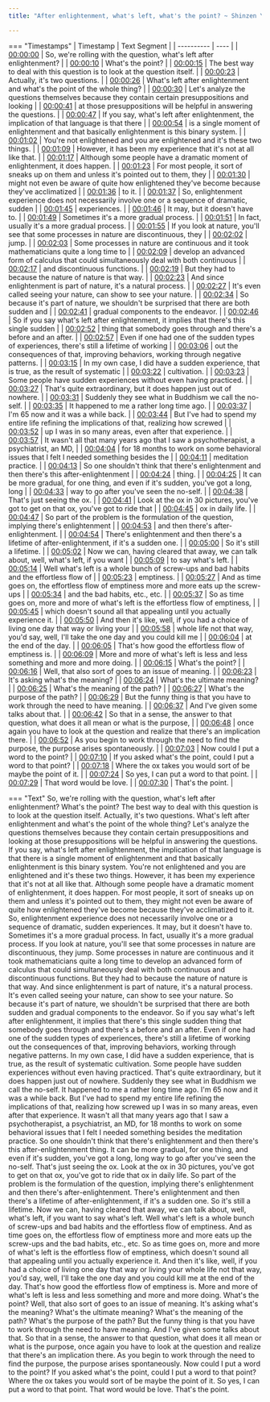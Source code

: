 ```yaml
---
title: "After enlightenment, what's left, what's the point? ~ Shinzen Young"

---
```

=== "Timestamps"
    | Timestamp | Text Segment |
    | ---------- | ----  |
    | [00:00:00](https://www.youtube.com/watch?v=ptkH0uK1uXM&t=0) |  So, we're rolling with the question, what's left after enlightenment? |
    | [00:00:10](https://www.youtube.com/watch?v=ptkH0uK1uXM&t=10) |  What's the point? |
    | [00:00:15](https://www.youtube.com/watch?v=ptkH0uK1uXM&t=15) |  The best way to deal with this question is to look at the question itself. |
    | [00:00:23](https://www.youtube.com/watch?v=ptkH0uK1uXM&t=23) |  Actually, it's two questions. |
    | [00:00:26](https://www.youtube.com/watch?v=ptkH0uK1uXM&t=26) |  What's left after enlightenment and what's the point of the whole thing? |
    | [00:00:30](https://www.youtube.com/watch?v=ptkH0uK1uXM&t=30) |  Let's analyze the questions themselves because they contain certain presuppositions and looking |
    | [00:00:41](https://www.youtube.com/watch?v=ptkH0uK1uXM&t=41) |  at those presuppositions will be helpful in answering the questions. |
    | [00:00:47](https://www.youtube.com/watch?v=ptkH0uK1uXM&t=47) |  If you say, what's left after enlightenment, the implication of that language is that there |
    | [00:00:54](https://www.youtube.com/watch?v=ptkH0uK1uXM&t=54) |  is a single moment of enlightenment and that basically enlightenment is this binary system. |
    | [00:01:02](https://www.youtube.com/watch?v=ptkH0uK1uXM&t=62) |  You're not enlightened and you are enlightened and it's these two things. |
    | [00:01:09](https://www.youtube.com/watch?v=ptkH0uK1uXM&t=69) |  However, it has been my experience that it's not at all like that. |
    | [00:01:17](https://www.youtube.com/watch?v=ptkH0uK1uXM&t=77) |  Although some people have a dramatic moment of enlightenment, it does happen. |
    | [00:01:23](https://www.youtube.com/watch?v=ptkH0uK1uXM&t=83) |  For most people, it sort of sneaks up on them and unless it's pointed out to them, they |
    | [00:01:30](https://www.youtube.com/watch?v=ptkH0uK1uXM&t=90) |  might not even be aware of quite how enlightened they've become because they've acclimatized |
    | [00:01:36](https://www.youtube.com/watch?v=ptkH0uK1uXM&t=96) |  to it. |
    | [00:01:37](https://www.youtube.com/watch?v=ptkH0uK1uXM&t=97) |  So, enlightenment experience does not necessarily involve one or a sequence of dramatic, sudden |
    | [00:01:45](https://www.youtube.com/watch?v=ptkH0uK1uXM&t=105) |  experiences. |
    | [00:01:46](https://www.youtube.com/watch?v=ptkH0uK1uXM&t=106) |  It may, but it doesn't have to. |
    | [00:01:49](https://www.youtube.com/watch?v=ptkH0uK1uXM&t=109) |  Sometimes it's a more gradual process. |
    | [00:01:51](https://www.youtube.com/watch?v=ptkH0uK1uXM&t=111) |  In fact, usually it's a more gradual process. |
    | [00:01:55](https://www.youtube.com/watch?v=ptkH0uK1uXM&t=115) |  If you look at nature, you'll see that some processes in nature are discontinuous, they |
    | [00:02:02](https://www.youtube.com/watch?v=ptkH0uK1uXM&t=122) |  jump. |
    | [00:02:03](https://www.youtube.com/watch?v=ptkH0uK1uXM&t=123) |  Some processes in nature are continuous and it took mathematicians quite a long time to |
    | [00:02:09](https://www.youtube.com/watch?v=ptkH0uK1uXM&t=129) |  develop an advanced form of calculus that could simultaneously deal with both continuous |
    | [00:02:17](https://www.youtube.com/watch?v=ptkH0uK1uXM&t=137) |  and discontinuous functions. |
    | [00:02:19](https://www.youtube.com/watch?v=ptkH0uK1uXM&t=139) |  But they had to because the nature of nature is that way. |
    | [00:02:23](https://www.youtube.com/watch?v=ptkH0uK1uXM&t=143) |  And since enlightenment is part of nature, it's a natural process. |
    | [00:02:27](https://www.youtube.com/watch?v=ptkH0uK1uXM&t=147) |  It's even called seeing your nature, can show to see your nature. |
    | [00:02:34](https://www.youtube.com/watch?v=ptkH0uK1uXM&t=154) |  So because it's part of nature, we shouldn't be surprised that there are both sudden and |
    | [00:02:41](https://www.youtube.com/watch?v=ptkH0uK1uXM&t=161) |  gradual components to the endeavor. |
    | [00:02:46](https://www.youtube.com/watch?v=ptkH0uK1uXM&t=166) |  So if you say what's left after enlightenment, it implies that there's this single sudden |
    | [00:02:52](https://www.youtube.com/watch?v=ptkH0uK1uXM&t=172) |  thing that somebody goes through and there's a before and an after. |
    | [00:02:57](https://www.youtube.com/watch?v=ptkH0uK1uXM&t=177) |  Even if one had one of the sudden types of experiences, there's still a lifetime of working |
    | [00:03:06](https://www.youtube.com/watch?v=ptkH0uK1uXM&t=186) |  out the consequences of that, improving behaviors, working through negative patterns. |
    | [00:03:15](https://www.youtube.com/watch?v=ptkH0uK1uXM&t=195) |  In my own case, I did have a sudden experience, that is true, as the result of systematic |
    | [00:03:22](https://www.youtube.com/watch?v=ptkH0uK1uXM&t=202) |  cultivation. |
    | [00:03:23](https://www.youtube.com/watch?v=ptkH0uK1uXM&t=203) |  Some people have sudden experiences without even having practiced. |
    | [00:03:27](https://www.youtube.com/watch?v=ptkH0uK1uXM&t=207) |  That's quite extraordinary, but it does happen just out of nowhere. |
    | [00:03:31](https://www.youtube.com/watch?v=ptkH0uK1uXM&t=211) |  Suddenly they see what in Buddhism we call the no-self. |
    | [00:03:35](https://www.youtube.com/watch?v=ptkH0uK1uXM&t=215) |  It happened to me a rather long time ago. |
    | [00:03:37](https://www.youtube.com/watch?v=ptkH0uK1uXM&t=217) |  I'm 65 now and it was a while back. |
    | [00:03:44](https://www.youtube.com/watch?v=ptkH0uK1uXM&t=224) |  But I've had to spend my entire life refining the implications of that, realizing how screwed |
    | [00:03:52](https://www.youtube.com/watch?v=ptkH0uK1uXM&t=232) |  up I was in so many areas, even after that experience. |
    | [00:03:57](https://www.youtube.com/watch?v=ptkH0uK1uXM&t=237) |  It wasn't all that many years ago that I saw a psychotherapist, a psychiatrist, an MD, |
    | [00:04:04](https://www.youtube.com/watch?v=ptkH0uK1uXM&t=244) |  for 18 months to work on some behavioral issues that I felt I needed something besides the |
    | [00:04:11](https://www.youtube.com/watch?v=ptkH0uK1uXM&t=251) |  meditation practice. |
    | [00:04:13](https://www.youtube.com/watch?v=ptkH0uK1uXM&t=253) |  So one shouldn't think that there's enlightenment and then there's this after-enlightenment |
    | [00:04:24](https://www.youtube.com/watch?v=ptkH0uK1uXM&t=264) |  thing. |
    | [00:04:25](https://www.youtube.com/watch?v=ptkH0uK1uXM&t=265) |  It can be more gradual, for one thing, and even if it's sudden, you've got a long, long |
    | [00:04:33](https://www.youtube.com/watch?v=ptkH0uK1uXM&t=273) |  way to go after you've seen the no-self. |
    | [00:04:38](https://www.youtube.com/watch?v=ptkH0uK1uXM&t=278) |  That's just seeing the ox. |
    | [00:04:41](https://www.youtube.com/watch?v=ptkH0uK1uXM&t=281) |  Look at the ox in 30 pictures, you've got to get on that ox, you've got to ride that |
    | [00:04:45](https://www.youtube.com/watch?v=ptkH0uK1uXM&t=285) |  ox in daily life. |
    | [00:04:47](https://www.youtube.com/watch?v=ptkH0uK1uXM&t=287) |  So part of the problem is the formulation of the question, implying there's enlightenment |
    | [00:04:53](https://www.youtube.com/watch?v=ptkH0uK1uXM&t=293) |  and then there's after-enlightenment. |
    | [00:04:54](https://www.youtube.com/watch?v=ptkH0uK1uXM&t=294) |  There's enlightenment and then there's a lifetime of after-enlightenment, if it's a sudden one. |
    | [00:05:00](https://www.youtube.com/watch?v=ptkH0uK1uXM&t=300) |  So it's still a lifetime. |
    | [00:05:02](https://www.youtube.com/watch?v=ptkH0uK1uXM&t=302) |  Now we can, having cleared that away, we can talk about, well, what's left, if you want |
    | [00:05:09](https://www.youtube.com/watch?v=ptkH0uK1uXM&t=309) |  to say what's left. |
    | [00:05:14](https://www.youtube.com/watch?v=ptkH0uK1uXM&t=314) |  Well what's left is a whole bunch of screw-ups and bad habits and the effortless flow of |
    | [00:05:23](https://www.youtube.com/watch?v=ptkH0uK1uXM&t=323) |  emptiness. |
    | [00:05:27](https://www.youtube.com/watch?v=ptkH0uK1uXM&t=327) |  And as time goes on, the effortless flow of emptiness more and more eats up the screw-ups |
    | [00:05:34](https://www.youtube.com/watch?v=ptkH0uK1uXM&t=334) |  and the bad habits, etc., etc. |
    | [00:05:37](https://www.youtube.com/watch?v=ptkH0uK1uXM&t=337) |  So as time goes on, more and more of what's left is the effortless flow of emptiness, |
    | [00:05:45](https://www.youtube.com/watch?v=ptkH0uK1uXM&t=345) |  which doesn't sound all that appealing until you actually experience it. |
    | [00:05:50](https://www.youtube.com/watch?v=ptkH0uK1uXM&t=350) |  And then it's like, well, if you had a choice of living one day that way or living your |
    | [00:05:58](https://www.youtube.com/watch?v=ptkH0uK1uXM&t=358) |  whole life not that way, you'd say, well, I'll take the one day and you could kill me |
    | [00:06:04](https://www.youtube.com/watch?v=ptkH0uK1uXM&t=364) |  at the end of the day. |
    | [00:06:05](https://www.youtube.com/watch?v=ptkH0uK1uXM&t=365) |  That's how good the effortless flow of emptiness is. |
    | [00:06:09](https://www.youtube.com/watch?v=ptkH0uK1uXM&t=369) |  More and more of what's left is less and less something and more and more doing. |
    | [00:06:15](https://www.youtube.com/watch?v=ptkH0uK1uXM&t=375) |  What's the point? |
    | [00:06:16](https://www.youtube.com/watch?v=ptkH0uK1uXM&t=376) |  Well, that also sort of goes to an issue of meaning. |
    | [00:06:23](https://www.youtube.com/watch?v=ptkH0uK1uXM&t=383) |  It's asking what's the meaning? |
    | [00:06:24](https://www.youtube.com/watch?v=ptkH0uK1uXM&t=384) |  What's the ultimate meaning? |
    | [00:06:25](https://www.youtube.com/watch?v=ptkH0uK1uXM&t=385) |  What's the meaning of the path? |
    | [00:06:27](https://www.youtube.com/watch?v=ptkH0uK1uXM&t=387) |  What's the purpose of the path? |
    | [00:06:29](https://www.youtube.com/watch?v=ptkH0uK1uXM&t=389) |  But the funny thing is that you have to work through the need to have meaning. |
    | [00:06:37](https://www.youtube.com/watch?v=ptkH0uK1uXM&t=397) |  And I've given some talks about that. |
    | [00:06:42](https://www.youtube.com/watch?v=ptkH0uK1uXM&t=402) |  So that in a sense, the answer to that question, what does it all mean or what is the purpose, |
    | [00:06:48](https://www.youtube.com/watch?v=ptkH0uK1uXM&t=408) |  once again you have to look at the question and realize that there's an implication there. |
    | [00:06:52](https://www.youtube.com/watch?v=ptkH0uK1uXM&t=412) |  As you begin to work through the need to find the purpose, the purpose arises spontaneously. |
    | [00:07:03](https://www.youtube.com/watch?v=ptkH0uK1uXM&t=423) |  Now could I put a word to the point? |
    | [00:07:10](https://www.youtube.com/watch?v=ptkH0uK1uXM&t=430) |  If you asked what's the point, could I put a word to that point? |
    | [00:07:18](https://www.youtube.com/watch?v=ptkH0uK1uXM&t=438) |  Where the ox takes you would sort of be maybe the point of it. |
    | [00:07:24](https://www.youtube.com/watch?v=ptkH0uK1uXM&t=444) |  So yes, I can put a word to that point. |
    | [00:07:29](https://www.youtube.com/watch?v=ptkH0uK1uXM&t=449) |  That word would be love. |
    | [00:07:30](https://www.youtube.com/watch?v=ptkH0uK1uXM&t=450) |  That's the point. |

=== "Text"
     So, we're rolling with the question, what's left after enlightenment? What's the point? The best way to deal with this question is to look at the question itself. Actually, it's two questions. What's left after enlightenment and what's the point of the whole thing? Let's analyze the questions themselves because they contain certain presuppositions and looking at those presuppositions will be helpful in answering the questions. If you say, what's left after enlightenment, the implication of that language is that there is a single moment of enlightenment and that basically enlightenment is this binary system. You're not enlightened and you are enlightened and it's these two things. However, it has been my experience that it's not at all like that. Although some people have a dramatic moment of enlightenment, it does happen. For most people, it sort of sneaks up on them and unless it's pointed out to them, they might not even be aware of quite how enlightened they've become because they've acclimatized to it. So, enlightenment experience does not necessarily involve one or a sequence of dramatic, sudden experiences. It may, but it doesn't have to. Sometimes it's a more gradual process. In fact, usually it's a more gradual process. If you look at nature, you'll see that some processes in nature are discontinuous, they jump. Some processes in nature are continuous and it took mathematicians quite a long time to develop an advanced form of calculus that could simultaneously deal with both continuous and discontinuous functions. But they had to because the nature of nature is that way. And since enlightenment is part of nature, it's a natural process. It's even called seeing your nature, can show to see your nature. So because it's part of nature, we shouldn't be surprised that there are both sudden and gradual components to the endeavor. So if you say what's left after enlightenment, it implies that there's this single sudden thing that somebody goes through and there's a before and an after. Even if one had one of the sudden types of experiences, there's still a lifetime of working out the consequences of that, improving behaviors, working through negative patterns. In my own case, I did have a sudden experience, that is true, as the result of systematic cultivation. Some people have sudden experiences without even having practiced. That's quite extraordinary, but it does happen just out of nowhere. Suddenly they see what in Buddhism we call the no-self. It happened to me a rather long time ago. I'm 65 now and it was a while back. But I've had to spend my entire life refining the implications of that, realizing how screwed up I was in so many areas, even after that experience. It wasn't all that many years ago that I saw a psychotherapist, a psychiatrist, an MD, for 18 months to work on some behavioral issues that I felt I needed something besides the meditation practice. So one shouldn't think that there's enlightenment and then there's this after-enlightenment thing. It can be more gradual, for one thing, and even if it's sudden, you've got a long, long way to go after you've seen the no-self. That's just seeing the ox. Look at the ox in 30 pictures, you've got to get on that ox, you've got to ride that ox in daily life. So part of the problem is the formulation of the question, implying there's enlightenment and then there's after-enlightenment. There's enlightenment and then there's a lifetime of after-enlightenment, if it's a sudden one. So it's still a lifetime. Now we can, having cleared that away, we can talk about, well, what's left, if you want to say what's left. Well what's left is a whole bunch of screw-ups and bad habits and the effortless flow of emptiness. And as time goes on, the effortless flow of emptiness more and more eats up the screw-ups and the bad habits, etc., etc. So as time goes on, more and more of what's left is the effortless flow of emptiness, which doesn't sound all that appealing until you actually experience it. And then it's like, well, if you had a choice of living one day that way or living your whole life not that way, you'd say, well, I'll take the one day and you could kill me at the end of the day. That's how good the effortless flow of emptiness is. More and more of what's left is less and less something and more and more doing. What's the point? Well, that also sort of goes to an issue of meaning. It's asking what's the meaning? What's the ultimate meaning? What's the meaning of the path? What's the purpose of the path? But the funny thing is that you have to work through the need to have meaning. And I've given some talks about that. So that in a sense, the answer to that question, what does it all mean or what is the purpose, once again you have to look at the question and realize that there's an implication there. As you begin to work through the need to find the purpose, the purpose arises spontaneously. Now could I put a word to the point? If you asked what's the point, could I put a word to that point? Where the ox takes you would sort of be maybe the point of it. So yes, I can put a word to that point. That word would be love. That's the point.